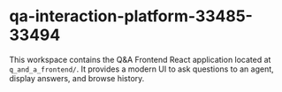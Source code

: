# qa-interaction-platform-33485-33494

This workspace contains the Q&A Frontend React application located at `q_and_a_frontend/`. It provides a modern UI to ask questions to an agent, display answers, and browse history.
